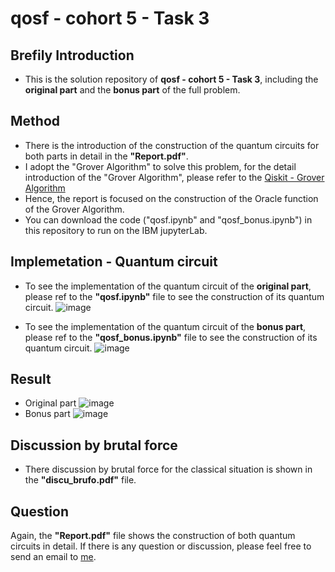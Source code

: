 # qosf - cohort 5 - Task 3

## Brefily Introduction
* This is the solution repository of **qosf - cohort 5 - Task 3**, including the **original part** and the **bonus part** of the full problem.


## Method
* There is the introduction of the construction of the quantum circuits for both parts in detail in the **"Report.pdf"**.
* I adopt the "Grover Algorithm" to solve this problem, for the detail introduction of the "Grover Algorithm", please refer to the [Qiskit - Grover Algorithm](https://qiskit.org/textbook/ch-algorithms/grover.html)
* Hence, the report is focused on the construction of the Oracle function of the Grover Algorithm.
* You can download the code ("qosf.ipynb" and "qosf_bonus.ipynb") in this repository to run on the IBM jupyterLab.


## Implemetation - Quantum circuit
* To see the implementation of the quantum circuit of the **original part**, please ref to the **"qosf.ipynb"** file to see the construction of its quantum circuit.
![image](https://github.com/Yi-Huaaa/qosf-task3/blob/main/plot/full%20qc.png)

* To see the implementation of the quantum circuit of the **bonus part**, please ref to the **"qosf_bonus.ipynb"** file to see the construction of its quantum circuit.
![image](https://github.com/Yi-Huaaa/qosf-task3/blob/main/plot/bonus_qc.png)

## Result
* Original part
![image](https://github.com/Yi-Huaaa/qosf-task3/blob/main/plot/result.png)
* Bonus part
![image](https://github.com/Yi-Huaaa/qosf-task3/blob/main/plot/bonus_result.png)


## Discussion by brutal force
* There discussion by brutal force for the classical situation is shown in the **"discu_brufo.pdf"** file.

## Question
Again, the **"Report.pdf"** file shows the construction of both quantum circuits in detail. 
If there is any question or discussion, please feel free to send an email to [me](mailto:r09944072@csie.ntu.edu.tw).




